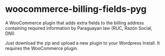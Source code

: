 # woocommerce-billing-fields-pyg
A WooCommerce plugin that adds extra fields to the billing address containing required information by Paraguayan law (RUC, Razón Social, DNI)

Just download the zip and upload a new plugin to your Wordpress Install. It requires the WooCommerce plugin.
